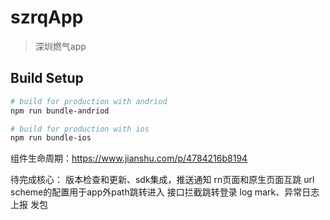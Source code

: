 # szrqApp

> 深圳燃气app

## Build Setup

``` bash
# build for production with andriod
npm run bundle-andriod

# build for production with ios
npm run bundle-ios
```

组件生命周期：https://www.jianshu.com/p/4784216b8194

待完成核心：
版本检查和更新、sdk集成，推送通知
rn页面和原生页面互跳
url scheme的配置用于app外path跳转进入
接口拦截跳转登录
log mark、异常日志上报
发包